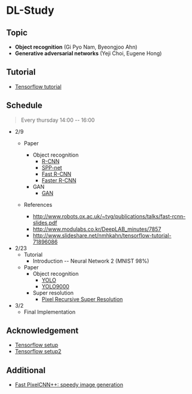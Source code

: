 # DL-Study
## Topic
- **Object recognition** (Gi Pyo Nam, Byeongjoo Ahn)
- **Generative adversarial networks** (Yeji Choi, Eugene Hong)

## Tutorial
- [Tensorflow tutorial](https://hunkim.github.io/ml/)

## Schedule
> Every thursday 14:00 -- 16:00

- 2/9    
    + Paper
        * Object recognition
            * [R-CNN](https://arxiv.org/abs/1311.2524)
            * [SPP-net](https://arxiv.org/abs/1406.4729)
            * [Fast R-CNN](https://arxiv.org/abs/1504.08083)
            * [Faster R-CNN](https://arxiv.org/abs/1506.01497)
        * GAN
            * [GAN](https://arxiv.org/abs/1406.2661)
            
    + References
        * http://www.robots.ox.ac.uk/~tvg/publications/talks/fast-rcnn-slides.pdf
        * http://www.modulabs.co.kr/DeepLAB_minutes/7857
        * http://www.slideshare.net/nmhkahn/tensorflow-tutorial-71896086
- 2/23
    + Tutorial
        * Introduction -- Neural Network 2 (MNIST 98%)
    + Paper
        * Object recognition
            * [YOLO](https://arxiv.org/abs/1506.02640)
            * [YOLO9000](https://arxiv.org/abs/1612.08242)
        * Super resolution
            * [Pixel Recursive Super Resolution](https://arxiv.org/abs/1702.00783)
- 3/2
    + Final Implementation

## Acknowledgement
- [Tensorflow setup](http://pythonkim.tistory.com/71)
- [Tensorflow setup2](https://alliseesolutions.wordpress.com/2016/09/08/install-gpu-tensorflow-from-sources-w-ubuntu-16-04-and-cuda-8-0-rc/)

## Additional
- [Fast PixelCNN++: speedy image generation](https://github.com/PrajitR/fast-pixel-cnn )
